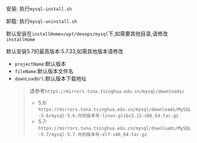 
安装: 执行`mysql-install.sh`

卸载: 执行`mysql-uninstall.sh`
            
默认安装在`installHome=/opt/devops/mysql`下,如需要其他目录,请修改`installHome`

默认安装5.7的最高版本:5.7.33,如需其他版本请修改
- `projectName`:默认版本
- `fileName`:默认版本文件名
 - `downLoadUrl`:默认版本下载地址 
   > 请参考`https://mirrors.tuna.tsinghua.edu.cn/mysql/downloads/`
   >    - 5.6: `https://mirrors.tuna.tsinghua.edu.cn/mysql/downloads/MySQL-5.6/mysql-5.6.你的版本号-linux-glibc2.12-x86_64.tar.gz`
   >    - 5.7: `https://mirrors.tuna.tsinghua.edu.cn/mysql/downloads/MySQL-5.7/mysql-5.7.你的版本号-el7-x86_64.tar.gz`
